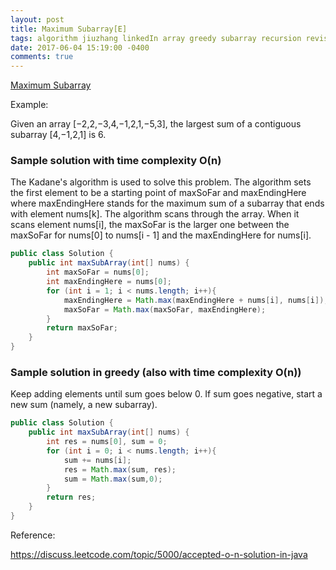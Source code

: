```yaml
---
layout: post
title: Maximum Subarray[E]
tags: algorithm jiuzhang linkedIn array greedy subarray recursion revisit
date: 2017-06-04 15:19:00 -0400
comments: true
---
```

<a href="http://www.lintcode.com/en/problem/maximum-subarray/" target="_blank">Maximum Subarray</a>

Example:

Given an array [−2,2,−3,4,−1,2,1,−5,3], the largest sum of a contiguous subarray [4,−1,2,1] is 6.

### Sample solution with time complexity O(n)

The Kadane's algorithm is used to solve this problem. The algorithm sets the first element to be a starting point of maxSoFar and maxEndingHere where maxEndingHere stands for the maximum sum of a subarray that ends with element nums[k]. The algorithm scans through the array. When it scans element nums[i], the maxSoFar is the larger one between the maxSoFar for nums[0] to nums[i - 1] and the maxEndingHere for nums[i].

```java
public class Solution {
    public int maxSubArray(int[] nums) {
        int maxSoFar = nums[0];
        int maxEndingHere = nums[0];
        for (int i = 1; i < nums.length; i++){
            maxEndingHere = Math.max(maxEndingHere + nums[i], nums[i]);
            maxSoFar = Math.max(maxSoFar, maxEndingHere);
        }
        return maxSoFar;
    }
}
```

### Sample solution in greedy (also with time complexity O(n))
Keep adding elements until sum goes below 0. If sum goes negative, start a new sum (namely, a new subarray).

```java
public class Solution {
    public int maxSubArray(int[] nums) {
        int res = nums[0], sum = 0;
        for (int i = 0; i < nums.length; i++){
            sum += nums[i];
            res = Math.max(sum, res);
            sum = Math.max(sum,0);
        }
        return res;
    }
}
```

Reference:

https://discuss.leetcode.com/topic/5000/accepted-o-n-solution-in-java

